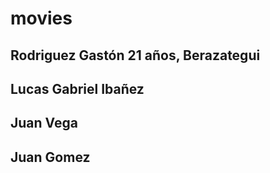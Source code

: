 # movies
## Rodriguez Gastón 21 años, Berazategui 

## Lucas Gabriel Ibañez

## Juan Vega
 
## Juan Gomez